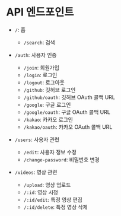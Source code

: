# API 엔드포인트

- `/`: 홈

  - `/search`: 검색

- `/auth`: 사용자 인증

  - `/join`: 회원가입
  - `/login`: 로그인
  - `/logout`: 로그아웃
  - `/github`: 깃허브 로그인
  - `/github/oauth`: 깃허브 OAuth 콜백 URL
  - `/google`: 구글 로그인
  - `/google/oauth`: 구글 OAuth 콜백 URL
  - `/kakao`: 카카오 로그인
  - `/kakao/oauth`: 카카오 OAuth 콜백 URL

- `/users`: 사용자 관련

  - `/edit`: 사용자 정보 수정
  - `/change-password`: 비밀번호 변경

- `/videos`: 영상 관련
  - `/upload`: 영상 업로드
  - `/:id`: 영상 시청
  - `/:id/edit`: 특정 영상 편집
  - `/:id/delete`: 특정 영상 삭제
